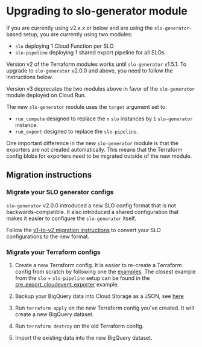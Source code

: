 # Upgrading to slo-generator module

If you are currently using v2.x.x or below and are using the `slo-generator`-based
setup, you are currently using two modules:

* `slo` deploying 1 Cloud Function per SLO
* `slo-pipeline` deploying 1 shared export pipeline for all SLOs.

Version v2 of the Terraform modules works until `slo-generator` v1.5.1.
To upgrade to `slo-generator` v2.0.0 and above, you need to follow the instructions
below.

Version v3 deprecates the two modules above in favor of the `slo-generator`
module deployed on Cloud Run.

The new `slo-generator` module uses the `target` argument set to:

* `run_compute` designed to replace the `n` `slo` instances by `1` `slo-generator`
instance.
* `run_export` designed to replace the `slo-pipeline`.

One important difference in the new `slo-generator` module is that the exporters
are not created automatically. This means that the Terraform config blobs for
exporters need to be migrated outside of the new module.

## Migration instructions

### Migrate your SLO generator configs

`slo-generator` v2.0.0 introduced a new SLO config format that is not
backwards-compatible. It also introduced a shared configuration that makes it
easier to configure the `slo-generator` itself.

Follow the [v1-to-v2 migration instructions](https://github.com/google/slo-generator/blob/master/docs/shared/migration.md#v1-to-v2)
to convert your SLO configurations to the new format.

### Migrate your Terraform configs

1. Create a new Terraform config. It is easier to re-create a Terraform config
from scratch by following one the [examples](../examples). The closest example
from the `slo` + `slo-pipeline` setup can be found in the [sre_export_cloudevent_exporter](../examples/sre_export_cloudevent_exporter)
example.

2. Backup your BigQuery data into Cloud Storage as a JSON, see [here](https://cloud.google.com/bigquery/docs/exporting-data#exporting_data_stored_in)

3. Run `terraform apply` on the new Terraform config you've created. It will create a new BigQuery dataset.

4. Run `terraform destroy` on the old Terraform config.

5. Import the existing data into the new BigQuery dataset.
